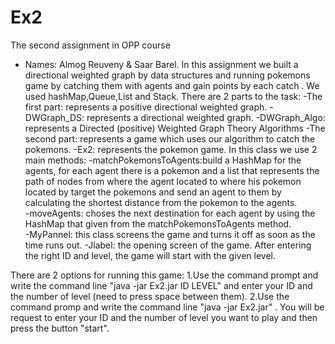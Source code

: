 # Ex2
The second assignment in OPP course
- Names: Almog Reuveny & Saar Barel.
In this assignment we built a directional weighted graph by data structures and running 
pokemons game by catching them with agents and gain points by each catch .
We used hashMap,Queue,List and Stack.
There are 2 parts to the task:
-The first part: represents a positive directional weighted graph.
 -DWGraph_DS: represents a directional weighted graph.
 -DWGraph_Algo: represents a Directed (positive) Weighted Graph Theory Algorithms
-The second part: represents a game which uses our algorithm to catch the pokemons.
 -Ex2: represents the pokemon game. In this class we use 2 main methods:
   -matchPokemonsToAgents:build a HashMap for the agents, for each agent there is a pokemon
    and a list that represents the path of nodes from where the agent located to where his pokemon
    located by target the pokemons and send an agent to them by calculating the shortest distance
    from the pokemon to the agents.                       
   -moveAgents: choses the next destination for each agent by using the HashMap that given 
    from the matchPokemonsToAgents method.  
 -MyPannel: this class screens the game and turns it off as soon as the time runs out.
 -Jlabel: the opening screen of the game. After entering the right ID and level, 
 the game will start with the given level. 

There are 2 options for running this game:
1.Use the command prompt and write the command line "java -jar Ex2.jar ID LEVEL" and
enter your ID and the number of level (need to press space between them).
2.Use the command promp and write the command line "java -jar Ex2.jar" .
You will be request to enter your ID and the number of level you want to play
and then press the button "start".
